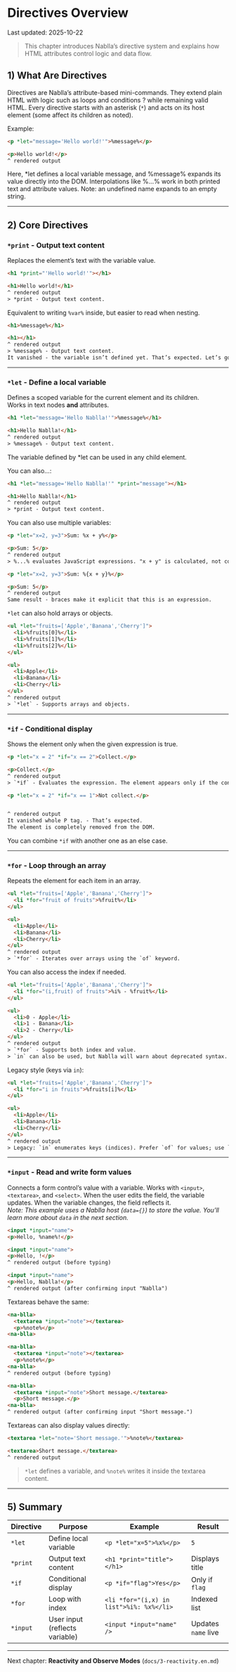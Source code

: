 # Directives Overview  
Last updated: 2025-10-22  

> This chapter introduces Nablla’s directive system and explains how HTML attributes control logic and data flow.  

## 1) What Are Directives
Directives are Nablla’s attribute-based mini-commands.
They extend plain HTML with logic such as loops and conditions ? while remaining valid HTML.
Every directive starts with an asterisk (`*`) and acts on its host element (some affect its children as noted).

Example:
```html
<p *let="message='Hello world!'">%message%</p>

<p>Hello world!</p>
^ rendered output
```

Here, *let defines a local variable message, and %message% expands its value directly into the DOM.
Interpolations like %...% work in both printed text and attribute values.
Note: an undefined name expands to an empty string.

---

## 2) Core Directives  

### **`*print` - Output text content**
Replaces the element’s text with the variable value.  

```html
<h1 *print="'Hello world!'"></h1>

<h1>Hello world!</h1>
^ rendered output
> *print - Output text content.
```

Equivalent to writing `%var%` inside, but easier to read when nesting.
```html
<h1>%message%</h1>

<h1></h1>
^ rendered output
> %message% - Output text content.
It vanished - the variable isn’t defined yet. That’s expected. Let’s go to the next step.
```

---

### **`*let` - Define a local variable**  
Defines a scoped variable for the current element and its children.  
Works in text nodes **and** attributes.  

```html
<h1 *let="message='Hello Nablla!'">%message%</h1>

<h1>Hello Nablla!</h1>
^ rendered output
> %message% - Output text content.
```

The variable defined by *let can be used in any child element.

You can also...:
```html
<h1 *let="message='Hello Nablla!'" *print="message"></h1>

<h1>Hello Nablla!</h1>
^ rendered output
> *print - Output text content.
```

You can also use multiple variables:
```html
<p *let="x=2, y=3">Sum: %x + y%</p>

<p>Sum: 5</p>
^ rendered output
> %...% evaluates JavaScript expressions. "x + y" is calculated, not concatenated.

<p *let="x=2, y=3">Sum: %{x + y}%</p>

<p>Sum: 5</p>
^ rendered output
Same result - braces make it explicit that this is an expression.
```

`*let` can also hold arrays or objects.

```html
<ul *let="fruits=['Apple','Banana','Cherry']">
  <li>%fruits[0]%</li>
  <li>%fruits[1]%</li>
  <li>%fruits[2]%</li>
</ul>

<ul>
  <li>Apple</li>
  <li>Banana</li>
  <li>Cherry</li>
</ul>
^ rendered output
> `*let` - Supports arrays and objects.
```


---

### `*if` - Conditional display
Shows the element only when the given expression is true.

```html
<p *let="x = 2" *if="x == 2">Collect.</p>

<p>Collect.</p>
^ rendered output
> `*if` - Evaluates the expression. The element appears only if the condition is true.

<p *let="x = 2" *if="x == 1">Not collect.</p>


^ rendered output
It vanished whole P tag. - That’s expected.
The element is completely removed from the DOM.
```

You can combine `*if` with another one as an else case.

---

### `*for` - Loop through an array
Repeats the element for each item in an array.

```html
<ul *let="fruits=['Apple','Banana','Cherry']">
  <li *for="fruit of fruits">%fruit%</li>
</ul>

<ul>
  <li>Apple</li>
  <li>Banana</li>
  <li>Cherry</li>
</ul>
^ rendered output
> `*for` - Iterates over arrays using the `of` keyword.
```

You can also access the index if needed.

```html
<ul *let="fruits=['Apple','Banana','Cherry']">
  <li *for="(i,fruit) of fruits">%i% - %fruit%</li>
</ul>

<ul>
  <li>0 - Apple</li>
  <li>1 - Banana</li>
  <li>2 - Cherry</li>
</ul>
^ rendered output
> `*for` - Supports both index and value.  
> `in` can also be used, but Nablla will warn about deprecated syntax.
```

Legacy style (keys via `in`):

```html
<ul *let="fruits=['Apple','Banana','Cherry']">
  <li *for="i in fruits">%fruits[i]%</li>
</ul>

<ul>
  <li>Apple</li>
  <li>Banana</li>
  <li>Cherry</li>
</ul>
^ rendered output
> Legacy: `in` enumerates keys (indices). Prefer `of` for values; use `(i,fruit) of fruits` when you need both.
```

---

### `*input` - Read and write form values
Connects a form control’s value with a variable. Works with `<input>`, `<textarea>`, and `<select>`.
When the user edits the field, the variable updates.
When the variable changes, the field reflects it.  
_Note: This example uses a Nablla host (`data={}`) to store the value.
You’ll learn more about `data` in the next section._

```html
<input *input="name">
<p>Hello, %name%!</p>

<input *input="name">
<p>Hello, !</p>
^ rendered output (before typing)

<input *input="name">
<p>Hello, Nablla!</p>
^ rendered output (after confirming input "Nablla")

```

Textareas behave the same:

```html
<na-blla>
  <textarea *input="note"></textarea>
  <p>%note%</p>
<na-blla>

<na-blla>
  <textarea *input="note"></textarea>
  <p>%note%</p>
<na-blla>
^ rendered output (before typing)

<na-blla>
  <textarea *input="note">Short message.</textarea>
  <p>Short message.</p>
<na-blla>
^ rendered output (after confirming input "Short message.")
```

Textareas can also display values directly:

```html
<textarea *let="note='Short message.'">%note%</textarea>

<textarea>Short message.</textarea>
^ rendered output
```

> `*let` defines a variable, and `%note%` writes it inside the textarea content.
---

## 5) Summary  

| Directive | Purpose | Example | Result |
|------------|----------|----------|--------|
| `*let` | Define local variable | `<p *let="x=5">%x%</p>` | `5` |
| `*print` | Output text content | `<h1 *print="title"></h1>` | Displays title |
| `*if` | Conditional display | `<p *if="flag">Yes</p>` | Only if `flag` |
| `*for` | Loop with index | `<li *for="(i,x) in list">%i%: %x%</li>` | Indexed list |
| `*input` | User input (reflects variable) | `<input *input="name" />` | Updates `name` live |

---

Next chapter: **Reactivity and Observe Modes** (`docs/3-reactivity.en.md`)  
